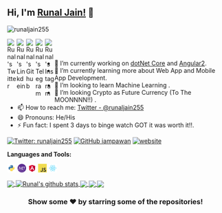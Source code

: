 ## Hi, I'm [Runal Jain!]() 👋

<p align="left"> <img src="https://komarev.com/ghpvc/?username=runaljain255&label=Views&color=blue&style=plastic" alt="runaljain255" /> </p>

<a href="https://twitter.com/runaljain255">
  <img align="left" alt="Runal's Twitter" width="22px" src="https://cdn.jsdelivr.net/npm/simple-icons@v3/icons/twitter.svg" />
</a>
<a href="https://www.linkedin.com/in/runal-jain-b14844129/">
  <img align="left" alt="Runal's Linkdein" width="22px" src="https://cdn.jsdelivr.net/npm/simple-icons@v3/icons/linkedin.svg" />
</a>
<a href="https://github.com/runaljain255">
  <img align="left" alt="Runal's Github" width="22px" src="https://cdn.jsdelivr.net/npm/simple-icons@v3/icons/github.svg" />
</a>
<a href="https://t.me/Runalj">
  <img align="left" alt="Runal's Telegram" width="22px" src="https://cdn.jsdelivr.net/npm/simple-icons@v3/icons/telegram.svg" />
</a>
<a href="https://instagram.com/therunal/">
  <img align="left" alt="Runal's Instagram" width="22px" src="https://cdn.jsdelivr.net/npm/simple-icons@v3/icons/instagram.svg" />
</a>


<br/>
<br/>


- 🔭 I’m currently working on [dotNet Core](https://docs.microsoft.com/en-us/dotnet/) and  [Angular2](https://angular.io/).
- 🌱 I’m currently learning more about Web App and Mobile App Development.
- 🤔 I’m looking to learn Machine Learning .
- 🤔 I’m looking Crypto as Future Currency (To The MOONNNN!!) .
- 📫 How to reach me: [Twitter - @runaljain255](https://twitter.com/runaljain255)
- 😄 Pronouns: He/His
- ⚡ Fun fact: I spent 3 days to binge watch GOT it was worth it!!.

[![Twitter: runaljain255](https://img.shields.io/twitter/follow/runaljain255?style=social)](https://twitter.com/runaljain255)
[![GitHub iampawan](https://img.shields.io/github/followers/runaljain255?label=follow&style=social)](https://github.com/runaljain255)
[![website](https://img.shields.io/badge/PortfolioWebsite-runal.live-2648ff?style=flat-square&logo=google-chrome)]()


**Languages and Tools:**  

<code><img height="20" src="https://raw.githubusercontent.com/github/explore/80688e429a7d4ef2fca1e82350fe8e3517d3494d/topics/python/python.png"></code>
<code><img height="20" src="https://raw.githubusercontent.com/github/explore/80688e429a7d4ef2fca1e82350fe8e3517d3494d/topics/dotnet/dotnet.png"></code>
<code><img height="20" src="https://raw.githubusercontent.com/github/explore/80688e429a7d4ef2fca1e82350fe8e3517d3494d/topics/angular/angular.png"></code>
<code><img height="20" src="https://raw.githubusercontent.com/github/explore/80688e429a7d4ef2fca1e82350fe8e3517d3494d/topics/javascript/javascript.png"></code>
<code><img height="20" src="https://raw.githubusercontent.com/github/explore/80688e429a7d4ef2fca1e82350fe8e3517d3494d/topics/react-native/react-native.png"></code>

<a href="https://github.com/runaljain255">
  <img align="center" src="https://github-readme-stats.vercel.app/api/top-langs/?username=runaljain255&theme=light&hide_langs_below=1" />
</a>
<a href="https://github.com/runaljain255">
 <img align="center" src="https://github-readme-stats.vercel.app/api?username=runaljain255&show_icons=true&theme=light&line_height=27" alt="Runal's github stats"/>
</a>
<a href="https://github.com/runaljain255/Customized-Home-Automation">
  <img align="center" src="https://github-readme-stats.vercel.app/api/pin/?username=runaljain255&repo=Customized-Home-Automation&theme=light" />

</a>
<a href="https://github.com/runaljain255/Aman_Company">
 <img align="center" src="https://github-readme-stats.vercel.app/api/pin/?username=runaljain255&repo=Aman_Company&theme=light" />
</a>
<a href="https://github.com/muthurathinavel/after-you-app">
 <img align="center" src="https://github-readme-stats.vercel.app/api/pin/?username=muthurathinavel&repo=after-you-app&theme=light" />
</a>
<div align="center">

### Show some ❤️ by starring some of the repositories!

</div>

